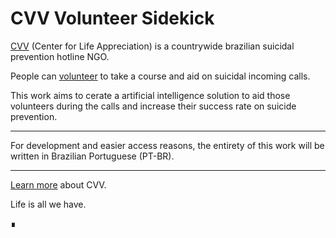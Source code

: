 # CVV Volunteer Sidekick

[CVV](https://www.cvv.org.br/) (Center for Life Appreciation) is a countrywide brazilian suicidal prevention hotline NGO.

People can [volunteer](https://www.cvv.org.br/voluntario/) to take a course and aid on suicidal incoming calls.

This work aims to cerate a artificial intelligence solution to aid those volunteers during the calls and increase their success rate on suicide prevention.
___

For development and easier access reasons, the entirety of this work will be written in Brazilian Portuguese (PT-BR).
___

[Learn more](https://www.cvv.org.br/conheca-mais/) about CVV.

Life is all we have.

&#8718;
